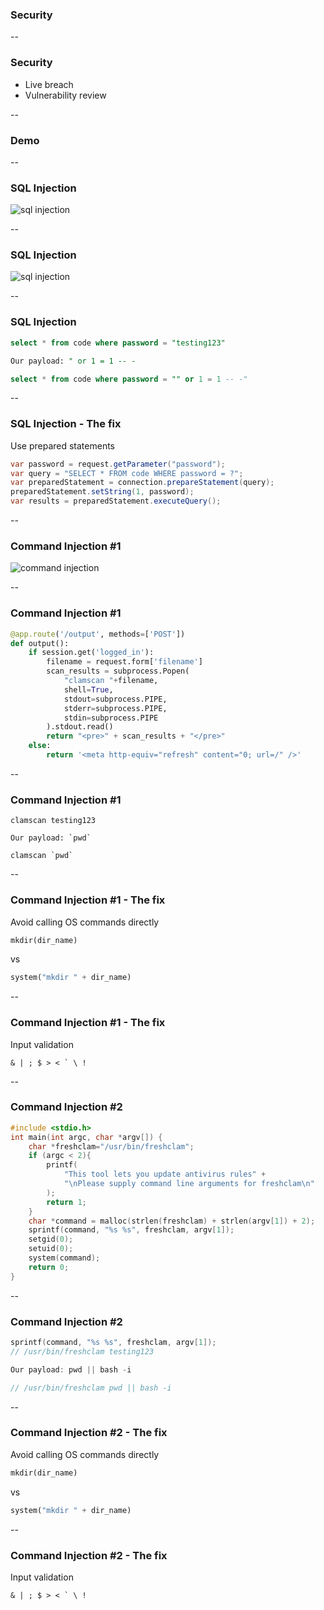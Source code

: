 ### Security

--

### Security

- Live breach
- Vulnerability review

--

### Demo

--

### SQL Injection

![sql injection](images/security/sql_injection.png)

--

### SQL Injection

![sql injection](images/security/sql_injection_input.png)

--

### SQL Injection

```sql
select * from code where password = "testing123"
```

```sql
Our payload: " or 1 = 1 -- -
```

```sql
select * from code where password = "" or 1 = 1 -- -"
```

--

### SQL Injection - The fix

Use prepared statements

```java
var password = request.getParameter("password");
var query = "SELECT * FROM code WHERE password = ?";
var preparedStatement = connection.prepareStatement(query);
preparedStatement.setString(1, password);
var results = preparedStatement.executeQuery();
```

--

### Command Injection #1

![command injection](images/security/reverse_shell_burp.png)

--

### Command Injection #1

```python
@app.route('/output', methods=['POST'])
def output():
    if session.get('logged_in'):
        filename = request.form['filename']
        scan_results = subprocess.Popen(
            "clamscan "+filename,
            shell=True,
            stdout=subprocess.PIPE,
            stderr=subprocess.PIPE,
            stdin=subprocess.PIPE
        ).stdout.read()
        return "<pre>" + scan_results + "</pre>"
    else:
        return '<meta http-equiv="refresh" content="0; url=/" />'
```

--

### Command Injection #1

```shell
clamscan testing123
```

```shell
Our payload: `pwd`
```

```shell
clamscan `pwd`
```

--

### Command Injection #1 - The fix

Avoid calling OS commands directly

```python
mkdir(dir_name)
```

vs

```python
system("mkdir " + dir_name)
```

--

### Command Injection #1 - The fix

Input validation

```shell
& | ; $ > < ` \ !
```

--

### Command Injection #2

```c
#include <stdio.h>
int main(int argc, char *argv[]) {
    char *freshclam="/usr/bin/freshclam";
    if (argc < 2){
        printf(
            "This tool lets you update antivirus rules" +
            "\nPlease supply command line arguments for freshclam\n"
        );
        return 1;
    }
    char *command = malloc(strlen(freshclam) + strlen(argv[1]) + 2);
    sprintf(command, "%s %s", freshclam, argv[1]);
    setgid(0);
    setuid(0);
    system(command);
    return 0;
}
```

--

### Command Injection #2

```c
sprintf(command, "%s %s", freshclam, argv[1]);
// /usr/bin/freshclam testing123
```

```c
Our payload: pwd || bash -i
```

```c
// /usr/bin/freshclam pwd || bash -i
```

--

### Command Injection #2 - The fix

Avoid calling OS commands directly

```python
mkdir(dir_name)
```

vs

```python
system("mkdir " + dir_name)
```

--

### Command Injection #2 - The fix

Input validation

```shell
& | ; $ > < ` \ !
```
